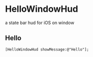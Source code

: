 # HelloWindowHud
a state bar hud for iOS on window

## Hello
```objc
[HelloWindowHud showMessage:@"Hello"];
```
